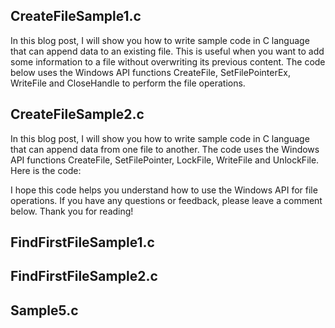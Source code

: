 ## CreateFileSample1.c
In this blog post, I will show you how to write sample code in C language that can append data to an existing file. This is useful when you want to add some information to a file without overwriting its previous content. The code below uses the Windows API functions CreateFile, SetFilePointerEx, WriteFile and CloseHandle to perform the file operations.

## CreateFileSample2.c
In this blog post, I will show you how to write sample code in C language that can append data from one file to another. The code uses the Windows API functions CreateFile, SetFilePointer, LockFile, WriteFile and UnlockFile. Here is the code:

I hope this code helps you understand how to use the Windows API for file operations. If you have any questions or feedback, please leave a comment below. Thank you for reading!

## FindFirstFileSample1.c
## FindFirstFileSample2.c
## Sample5.c
